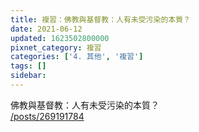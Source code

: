 ```yaml
---
title: 複習：佛教與基督教：人有未受污染的本質？
date: 2021-06-12
updated: 1623502800000
pixnet_category: 複習
categories: ['4. 其他', '複習']
tags: []
sidebar: 
---
```


<p>佛教與基督教：人有未受污染的本質？<br/>
<a href="/posts/269191784" target="_blank">/posts/269191784</a></p>
<p> </p>

